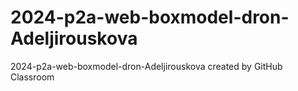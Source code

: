 # 2024-p2a-web-boxmodel-dron-Adeljirouskova
2024-p2a-web-boxmodel-dron-Adeljirouskova created by GitHub Classroom
